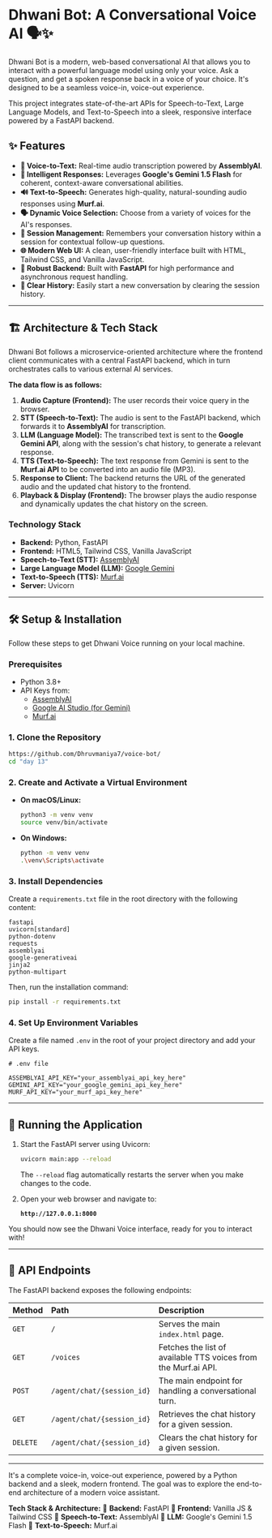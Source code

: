 
# Dhwani Bot: A Conversational Voice AI 🗣️✨

Dhwani Bot is a modern, web-based conversational AI that allows you to interact with a powerful language model using only your voice. Ask a question, and get a spoken response back in a voice of your choice. It's designed to be a seamless voice-in, voice-out experience.

This project integrates state-of-the-art APIs for Speech-to-Text, Large Language Models, and Text-to-Speech into a sleek, responsive interface powered by a FastAPI backend.

## ✨ Features

  * **🎤 Voice-to-Text:** Real-time audio transcription powered by **AssemblyAI**.
  * **🧠 Intelligent Responses:** Leverages **Google's Gemini 1.5 Flash** for coherent, context-aware conversational abilities.
  * **🔊 Text-to-Speech:** Generates high-quality, natural-sounding audio responses using **Murf.ai**.
  * **🗣️ Dynamic Voice Selection:** Choose from a variety of voices for the AI's responses.
  * **📜 Session Management:** Remembers your conversation history within a session for contextual follow-up questions.
  * **🌐 Modern Web UI:** A clean, user-friendly interface built with HTML, Tailwind CSS, and Vanilla JavaScript.
  * **🚀 Robust Backend:** Built with **FastAPI** for high performance and asynchronous request handling.
  * **🧼 Clear History:** Easily start a new conversation by clearing the session history.

-----

## 🏗️ Architecture & Tech Stack

Dhwani Bot follows a microservice-oriented architecture where the frontend client communicates with a central FastAPI backend, which in turn orchestrates calls to various external AI services.

**The data flow is as follows:**

1.  **Audio Capture (Frontend):** The user records their voice query in the browser.
2.  **STT (Speech-to-Text):** The audio is sent to the FastAPI backend, which forwards it to **AssemblyAI** for transcription.
3.  **LLM (Language Model):** The transcribed text is sent to the **Google Gemini API**, along with the session's chat history, to generate a relevant response.
4.  **TTS (Text-to-Speech):** The text response from Gemini is sent to the **Murf.ai API** to be converted into an audio file (MP3).
5.  **Response to Client:** The backend returns the URL of the generated audio and the updated chat history to the frontend.
6.  **Playback & Display (Frontend):** The browser plays the audio response and dynamically updates the chat history on the screen.

### Technology Stack

  * **Backend:** Python, FastAPI
  * **Frontend:** HTML5, Tailwind CSS, Vanilla JavaScript
  * **Speech-to-Text (STT):** [AssemblyAI](https://www.assemblyai.com/)
  * **Large Language Model (LLM):** [Google Gemini](https://ai.google.dev/)
  * **Text-to-Speech (TTS):** [Murf.ai](https://murf.ai/)
  * **Server:** Uvicorn

-----

## 🛠️ Setup & Installation

Follow these steps to get Dhwani Voice running on your local machine.

### Prerequisites

  * Python 3.8+
  * API Keys from:
      * [AssemblyAI](https://www.assemblyai.com/dashboard/signup)
      * [Google AI Studio (for Gemini)](https://aistudio.google.com/app/apikey)
      * [Murf.ai](https://www.google.com/search?q=https://murf.ai/user/register)

### 1\. Clone the Repository

```bash
https://github.com/Dhruvmaniya7/voice-bot/
cd "day 13"
```

### 2\. Create and Activate a Virtual Environment

  * **On macOS/Linux:**
    ```bash
    python3 -m venv venv
    source venv/bin/activate
    ```
  * **On Windows:**
    ```bash
    python -m venv venv
    .\venv\Scripts\activate
    ```

### 3\. Install Dependencies

Create a `requirements.txt` file in the root directory with the following content:

```text
fastapi
uvicorn[standard]
python-dotenv
requests
assemblyai
google-generativeai
jinja2
python-multipart
```

Then, run the installation command:

```bash
pip install -r requirements.txt
```

### 4\. Set Up Environment Variables

Create a file named `.env` in the root of your project directory and add your API keys.

```env
# .env file

ASSEMBLYAI_API_KEY="your_assemblyai_api_key_here"
GEMINI_API_KEY="your_google_gemini_api_key_here"
MURF_API_KEY="your_murf_api_key_here"
```

-----

## 🚀 Running the Application

1.  Start the FastAPI server using Uvicorn:

    ```bash
    uvicorn main:app --reload
    ```

    The `--reload` flag automatically restarts the server when you make changes to the code.

2.  Open your web browser and navigate to:

    **`http://127.0.0.1:8000`**

You should now see the Dhwani Voice interface, ready for you to interact with\!

-----

## 🔗 API Endpoints

The FastAPI backend exposes the following endpoints:

| Method   | Path                       | Description                                                     |
| :------- | :------------------------- | :-------------------------------------------------------------- |
| `GET`    | `/`                        | Serves the main `index.html` page.                              |
| `GET`    | `/voices`                  | Fetches the list of available TTS voices from the Murf.ai API.  |
| `POST`   | `/agent/chat/{session_id}` | The main endpoint for handling a conversational turn.           |
| `GET`    | `/agent/chat/{session_id}` | Retrieves the chat history for a given session.                 |
| `DELETE` | `/agent/chat/{session_id}` | Clears the chat history for a given session.                    |

-----
It's a complete voice-in, voice-out experience, powered by a Python backend and a sleek, modern frontend. The goal was to explore the end-to-end architecture of a modern voice assistant.

**Tech Stack & Architecture:**
🔹 **Backend:** FastAPI
🔹 **Frontend:** Vanilla JS & Tailwind CSS
🔹 **Speech-to-Text:** AssemblyAI
🔹 **LLM:** Google's Gemini 1.5 Flash
🔹 **Text-to-Speech:** Murf.ai




